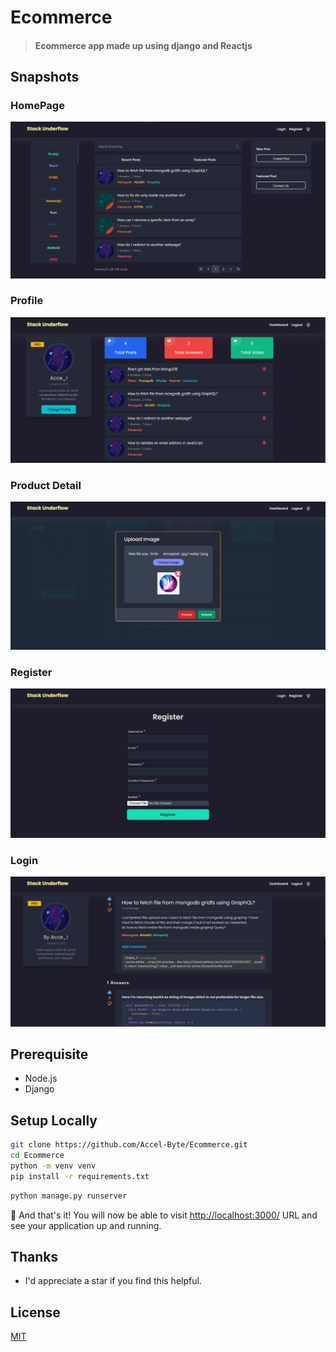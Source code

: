 # Ecommerce
> #### Ecommerce app made up using django and Reactjs

## Snapshots
### HomePage
  ![HomePage](https://github.com/Accel-Byte/Stack-Underflow/blob/main/Images/HomePage.png?raw=true)
  <br />

### Profile
  ![Profile](https://github.com/Accel-Byte/Stack-Underflow/blob/main/Images/Dashboard.png?raw=true)
  <br />
 
### Product Detail
  ![UploadImage](https://github.com/Accel-Byte/Stack-Underflow/blob/main/Images/UploadImage.png?raw=true)
  <br />

### Register
  ![Register](https://github.com/Accel-Byte/Stack-Underflow/blob/main/Images/SignUp.png?raw=true)
  <br />
  
### Login
  ![Login](https://github.com/Accel-Byte/Stack-Underflow/blob/main/Images/SinglePost(1).png?raw=true)
  <br />



## Prerequisite
+ Node.js
+ Django


## Setup Locally

```bash
git clone https://github.com/Accel-Byte/Ecommerce.git
cd Ecommerce
python -m venv venv
pip install -r requirements.txt
```
```python
python manage.py runserver
```

🎉 And that's it! You will now be able to visit <a href="http://localhost:3000/">http://localhost:3000/</a> URL and see your application up and running.


## Thanks
+ I'd appreciate a star if you find this helpful.


## License

[MIT](http://opensource.org/licenses/MIT)

